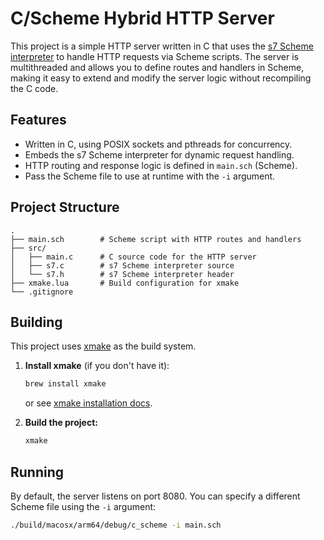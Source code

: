# C/Scheme Hybrid HTTP Server

This project is a simple HTTP server written in C that uses the [s7 Scheme interpreter](https://s7.scheme.org/) to handle HTTP requests via Scheme scripts. The server is multithreaded and allows you to define routes and handlers in Scheme, making it easy to extend and modify the server logic without recompiling the C code.

## Features

- Written in C, using POSIX sockets and pthreads for concurrency.
- Embeds the s7 Scheme interpreter for dynamic request handling.
- HTTP routing and response logic is defined in `main.sch` (Scheme).
- Pass the Scheme file to use at runtime with the `-i` argument.

## Project Structure

```
.
├── main.sch        # Scheme script with HTTP routes and handlers
├── src/
│   ├── main.c      # C source code for the HTTP server
│   ├── s7.c        # s7 Scheme interpreter source
│   └── s7.h        # s7 Scheme interpreter header
├── xmake.lua       # Build configuration for xmake
└── .gitignore
```

## Building

This project uses [xmake](https://xmake.io/) as the build system.

1. **Install xmake** (if you don't have it):
    ```bash
    brew install xmake
    ```
    or see [xmake installation docs](https://xmake.io/#/guide/installation).

2. **Build the project:**
    ```bash
    xmake
    ```

## Running

By default, the server listens on port 8080. You can specify a different Scheme file using the `-i` argument:

```bash
./build/macosx/arm64/debug/c_scheme -i main.sch